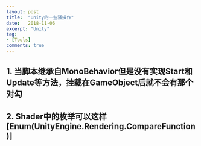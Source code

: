 ```yaml
---
layout: post
title:  "Unity的一些骚操作"
date:   2018-11-06
excerpt: "Unity"
tag:
- [Tools]
comments: true
---
```


## 1. 当脚本继承自MonoBehavior但是没有实现Start和Update等方法，挂载在GameObject后就不会有那个对勾 ##  

## 2. Shader中的枚举可以这样 [Enum(UnityEngine.Rendering.CompareFunction)] ##  

